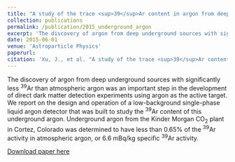 ```yaml
---
title: "A study of the trace <sup>39</sup>Ar content in argon from deep underground sources."
collection: publications
permalink: /publication/2015_underground_argon
excerpt: 'The discovery of argon from deep underground sources with significantly less <sup>39</sup>Ar than atmospheric argon was an important step in the development of direct dark matter detection experiments using argon as the active target. We report on the design and operation of a low-background single-phase liquid argon detector that was built to study the <sup>39</sup>Ar content of this underground argon. Underground argon from the Kinder Morgan CO<sub>2</sub> plant in Cortez, Colorado was determined to have less than 0.65% of the <sup>39</sup>Ar activity in atmospheric argon, or 6.6 mBq/kg specific <sup>39</sup>Ar activity.'
date: 2015-06-01
venue: 'Astroparticle Physics'
paperurl: 
citation: 'Xu, J., et al. "A study of the trace <sup>39</sup>Ar content in argon from deep underground sources." <i>Astroparticle Physics</i> 66 (2015): 53-60.'
---
```

The discovery of argon from deep underground sources with significantly less <sup>39</sup>Ar than atmospheric argon was an important step in the development of direct dark matter detection experiments using argon as the active target. We report on the design and operation of a low-background single-phase liquid argon detector that was built to study the <sup>39</sup>Ar content of this underground argon. Underground argon from the Kinder Morgan CO<sub>2</sub> plant in Cortez, Colorado was determined to have less than 0.65% of the <sup>39</sup>Ar activity in atmospheric argon, or 6.6 mBq/kg specific <sup>39</sup>Ar activity.

[Download paper here](http://www.sciencedirect.com/science/article/pii/S0927650515000043)
